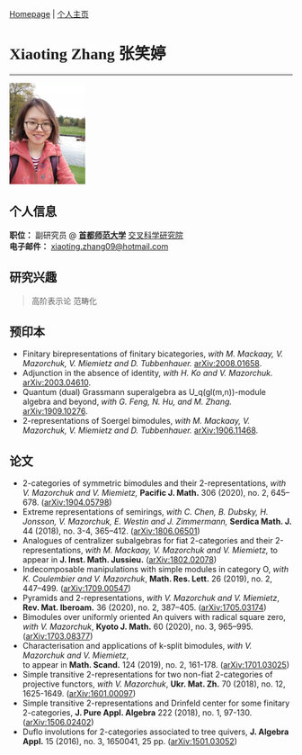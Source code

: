 [Homepage](https://xt-zhang.github.io) | [个人主页](https://xt-zhang.github.io/zxt) 

# <span style="font-family:STKaiti;font-size:12;font-color:blue"> Xiaoting Zhang 张笑婷 </span>  
---
<img src="https://raw.githubusercontent.com/xt-zhang/xt-zhang.github.io/master/xt.jpg" width="135" />  

## 个人信息
**职位：**  副研究员 @  **[首都师范大学]()** [交叉科学研究院]()  <br>
**电子邮件：** [xiaoting.zhang09@hotmail.com]()  <br>  

## 研究兴趣
> 高阶表示论 范畴化

## 预印本
* Finitary birepresentations of finitary bicategories, _with M. Mackaay, V. Mazorchuk, V. Miemietz and D. Tubbenhauer._ [arXiv:2008.01658](https://arxiv.org/abs/2008.01658).
* Adjunction in the absence of identity, _with H. Ko and V. Mazorchuk._ [arXiv:2003.04610](https://arxiv.org/abs/2003.04610).
* Quantum (dual) Grassmann superalgebra as U_q(gl(m,n))-module algebra and beyond, _with G. Feng, N. Hu, and M. Zhang._ [arXiv:1909.10276](https://arxiv.org/abs/).
* 2-representations of Soergel bimodules, _with M. Mackaay, V. Mazorchuk, V. Miemietz and D. Tubbenhauer._ [arXiv:1906.11468](https://arxiv.org/abs/1906.11468).


## 论文
* 2-categories of symmetric bimodules and their 2-representations, _with V. Mazorchuk and V. Miemietz,_  **Pacific J. Math.** 306 (2020), no. 2, 645–678. ([arXiv:1904.05798](https://arxiv.org/abs/1904.05798))
* Extreme representations of semirings, _with C. Chen, B. Dubsky, H. Jonsson, V. Mazorchuk, E. Westin and J. Zimmermann,_  **Serdica Math. J.** 44 (2018), no. 3-4, 365–412. ([arXiv:1806.06501](https://arxiv.org/abs/1806.06501))
* Analogues of centralizer subalgebras for fiat 2-categories and their 2-representations, _with M. Mackaay, V. Mazorchuk and V. Miemietz,_ to appear in **J. Inst. Math. Jussieu.** ([arXiv:1802.02078](https://arxiv.org/abs/1802.02078))
* Indecomposable manipulations with simple modules in category O, _with K. Coulembier and V. Mazorchuk_, **Math. Res. Lett.** 26 (2019), no. 2, 447–499. ([arXiv:1709.00547](https://arxiv.org/abs/1709.00547))
* Pyramids and 2-representations, _with V. Mazorchuk and V. Miemietz_, **Rev. Mat. Iberoam.** 36 (2020), no. 2, 387–405. ([arXiv:1705.03174](https://arxiv.org/abs/1705.03174))
* Bimodules over uniformly oriented An quivers with radical square zero, _with V. Mazorchuk_, **Kyoto J. Math.** 60 (2020), no. 3, 965–995. ([arXiv:1703.08377](https://arxiv.org/abs/1703.08377))
* Characterisation and applications of k-split bimodules, _with V. Mazorchuk and V. Miemietz_, <br> to appear in **Math. Scand.** 124 (2019), no. 2, 161-178. ([arXiv:1701.03025](https://arxiv.org/abs/1701.03025))
* Simple transitive 2-representations for two non-fiat 2-categories of projective functors, _with V. Mazorchuk_, **Ukr. Mat. Zh.** 70 (2018), no. 12, 1625-1649. ([arXiv:1601.00097](http://arxiv.org/abs/1601.00097))
* Simple transitive 2-representations and Drinfeld center for some finitary 2-categories, **J. Pure Appl. Algebra** 222 (2018), no. 1, 97-130. ([arXiv:1506.02402](http://arxiv.org/abs/1506.02402))
* Duflo involutions for 2-categories associated to tree quivers, **J. Algebra Appl.** 15 (2016), no. 3, 1650041, 25 pp. ([arXiv:1501.03052](http://arxiv.org/abs/1501.03052))

